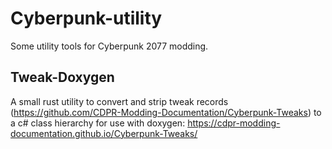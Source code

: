 # Cyberpunk-utility

Some utility tools for Cyberpunk 2077 modding.

## Tweak-Doxygen

A small rust utility to convert and strip tweak records (https://github.com/CDPR-Modding-Documentation/Cyberpunk-Tweaks) to a c# class hierarchy for use with doxygen: https://cdpr-modding-documentation.github.io/Cyberpunk-Tweaks/
